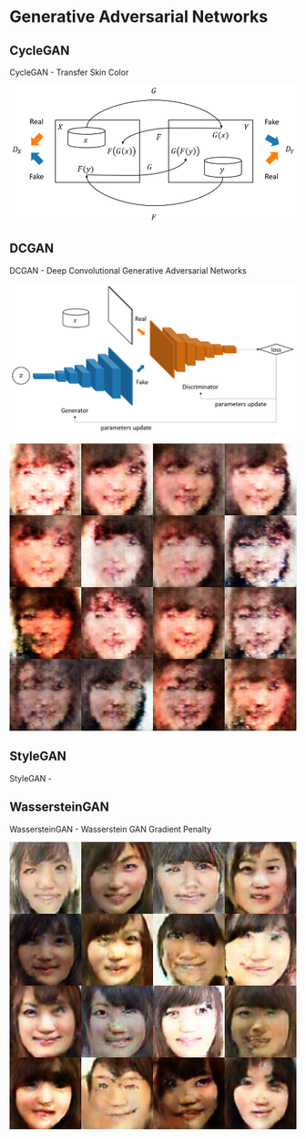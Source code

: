 # Generative Adversarial Networks

## CycleGAN

CycleGAN - Transfer Skin Color

<img src="CycleGAN/cyclegan.png">

## DCGAN

DCGAN - Deep Convolutional Generative Adversarial Networks

<img src="DCGAN/dcgan.png">

<p align="center">
  <img src="DCGAN/dcgan_image.png">
</p>

## StyleGAN

StyleGAN -

## WassersteinGAN

WassersteinGAN - Wasserstein GAN Gradient Penalty

<p align="center">
  <img src="WassersteinGAN/wgan_image.png">
</p>
